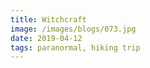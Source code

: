 ```yaml
---
title: Witchcraft
image: /images/blogs/073.jpg
date: 2019-04-12
tags: paranormal, hiking trip
---
```


